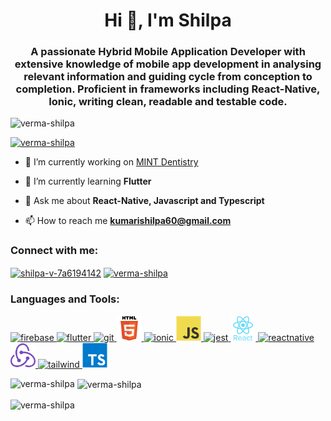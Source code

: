 <h1 align="center">Hi 👋, I'm Shilpa</h1>
<h3 align="center">A passionate Hybrid Mobile Application Developer with extensive knowledge of mobile app development in analysing relevant information and guiding cycle from conception to completion. Proficient in frameworks including React-Native, Ionic, writing clean, readable and testable code.</h3>

<p align="left"> <img src="https://komarev.com/ghpvc/?username=verma-shilpa&label=Profile%20views&color=0e75b6&style=flat" alt="verma-shilpa" /> </p>

<p align="left"> <a href="https://github.com/ryo-ma/github-profile-trophy"><img src="https://github-profile-trophy.vercel.app/?username=verma-shilpa" alt="verma-shilpa" /></a> </p>

- 🔭 I’m currently working on [MINT Dentistry](N/A)

- 🌱 I’m currently learning **Flutter**

- 💬 Ask me about **React-Native, Javascript and Typescript**

- 📫 How to reach me **kumarishilpa60@gmail.com**


<h3 align="left">Connect with me:</h3>
<p align="left">
<a href="https://linkedin.com/in/shilpa-v-7a6194142" target="blank"><img align="center" src="https://raw.githubusercontent.com/rahuldkjain/github-profile-readme-generator/master/src/images/icons/Social/linked-in-alt.svg" alt="shilpa-v-7a6194142" height="30" width="40" /></a>
<a href="https://www.leetcode.com/verma-shilpa" target="blank"><img align="center" src="https://raw.githubusercontent.com/rahuldkjain/github-profile-readme-generator/master/src/images/icons/Social/leet-code.svg" alt="verma-shilpa" height="30" width="40" /></a>
</p>

<h3 align="left">Languages and Tools:</h3>
<p align="left"> <a href="https://firebase.google.com/" target="_blank" rel="noreferrer"> <img src="https://www.vectorlogo.zone/logos/firebase/firebase-icon.svg" alt="firebase" width="40" height="40"/> </a> <a href="https://flutter.dev" target="_blank" rel="noreferrer"> <img src="https://www.vectorlogo.zone/logos/flutterio/flutterio-icon.svg" alt="flutter" width="40" height="40"/> </a> <a href="https://git-scm.com/" target="_blank" rel="noreferrer"> <img src="https://www.vectorlogo.zone/logos/git-scm/git-scm-icon.svg" alt="git" width="40" height="40"/> </a> <a href="https://www.w3.org/html/" target="_blank" rel="noreferrer"> <img src="https://raw.githubusercontent.com/devicons/devicon/master/icons/html5/html5-original-wordmark.svg" alt="html5" width="40" height="40"/> </a> <a href="https://ionicframework.com" target="_blank" rel="noreferrer"> <img src="https://upload.wikimedia.org/wikipedia/commons/d/d1/Ionic_Logo.svg" alt="ionic" width="40" height="40"/> </a> <a href="https://developer.mozilla.org/en-US/docs/Web/JavaScript" target="_blank" rel="noreferrer"> <img src="https://raw.githubusercontent.com/devicons/devicon/master/icons/javascript/javascript-original.svg" alt="javascript" width="40" height="40"/> </a> <a href="https://jestjs.io" target="_blank" rel="noreferrer"> <img src="https://www.vectorlogo.zone/logos/jestjsio/jestjsio-icon.svg" alt="jest" width="40" height="40"/> </a> <a href="https://reactjs.org/" target="_blank" rel="noreferrer"> <img src="https://raw.githubusercontent.com/devicons/devicon/master/icons/react/react-original-wordmark.svg" alt="react" width="40" height="40"/> </a> <a href="https://reactnative.dev/" target="_blank" rel="noreferrer"> <img src="https://reactnative.dev/img/header_logo.svg" alt="reactnative" width="40" height="40"/> </a> <a href="https://redux.js.org" target="_blank" rel="noreferrer"> <img src="https://raw.githubusercontent.com/devicons/devicon/master/icons/redux/redux-original.svg" alt="redux" width="40" height="40"/> </a> <a href="https://tailwindcss.com/" target="_blank" rel="noreferrer"> <img src="https://www.vectorlogo.zone/logos/tailwindcss/tailwindcss-icon.svg" alt="tailwind" width="40" height="40"/> </a> <a href="https://www.typescriptlang.org/" target="_blank" rel="noreferrer"> <img src="https://raw.githubusercontent.com/devicons/devicon/master/icons/typescript/typescript-original.svg" alt="typescript" width="40" height="40"/> </a> </p>

<p><img align="left" src="https://github-readme-stats.vercel.app/api/top-langs?username=verma-shilpa&show_icons=true&locale=en&layout=compact" alt="verma-shilpa" /></p>

<p>&nbsp;<img align="center" src="https://github-readme-stats.vercel.app/api?username=verma-shilpa&show_icons=true&locale=en" alt="verma-shilpa" /></p>

<p><img align="center" src="https://github-readme-streak-stats.herokuapp.com/?user=verma-shilpa&" alt="verma-shilpa" /></p>
